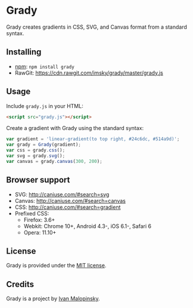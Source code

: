 # Grady

Grady creates gradients in CSS, SVG, and Canvas format from a standard syntax.

## Installing

* [npm](https://www.npmjs.com/package/grady): `npm install grady`
* RawGit: <https://cdn.rawgit.com/imsky/grady/master/grady.js>

## Usage

Include `grady.js` in your HTML:

```html
<script src="grady.js"></script>
```

Create a gradient with Grady using the standard syntax:

```js
var gradient = 'linear-gradient(to top right, #24c6dc, #514a9d)';
var grady = Grady(gradient);
var css = grady.css();
var svg = grady.svg();
var canvas = grady.canvas(300, 200);
```

## Browser support

* SVG: <http://caniuse.com/#search=svg>
* Canvas: <http://caniuse.com/#search=canvas>
* CSS: <http://caniuse.com/#search=gradient>
* Prefixed CSS:
  * Firefox: 3.6+
  * Webkit: Chrome 10+, Android 4.3-, iOS 6.1-, Safari 6
  * Opera: 11.10+

## License

Grady is provided under the [MIT license](http://opensource.org/licenses/MIT).

## Credits

Grady is a project by [Ivan Malopinsky](http://imsky.co).